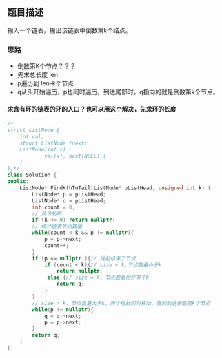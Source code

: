 ## 题目描述
输入一个链表，输出该链表中倒数第k个结点。

### 思路
- 倒数第K个节点？？？
- 先求总长度 len
- p遍历到 len-k个节点
- q从头开始遍历，p也同时遍历，到达尾部时。q指向的就是倒数第k个节点。

#### 求含有环的链表的环的入口？也可以用这个解决，先求环的长度
```C++
/*
struct ListNode {
	int val;
	struct ListNode *next;
	ListNode(int x) :
			val(x), next(NULL) {
	}
};*/
class Solution {
public:
    ListNode* FindKthToTail(ListNode* pListHead, unsigned int k) {
        ListNode* p = pListHead;
        ListNode* q = pListHead;
        int count = 0;
        // 非法判断
        if (k <= 0) return nullptr;
        // 统计链表节点数量
        while(count < k && p != nullptr){
            p = p->next;
            count++;
        }
        if (p == nullptr ){// 提前结束了节点
            if (count < k){// size < k,节点数量小于k
                return nullptr;
            }else {// size = k，节点数量恰好等于k
                return q;
            }
        } 
        // size > k，节点数量大于k，两个指针同时移动，直到到达倒数第k个节点
        while(p != nullptr){
            q = q->next;
            p = p->next;
        }
        return q;
    }
};
```
